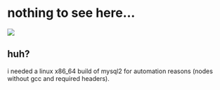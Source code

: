 # nothing to see here...
![](http://www.themoneymasters.com/wp-content/uploads/2009/12/toto-exposes-oz1.jpg)

## huh?
i needed a linux x86_64 build of mysql2 for automation reasons (nodes without gcc and required headers).